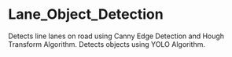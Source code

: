 # Lane_Object_Detection
Detects line lanes on road using Canny Edge Detection and Hough Transform Algorithm.  Detects objects using YOLO Algorithm.
